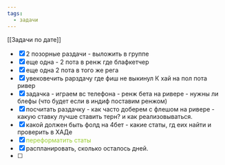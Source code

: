 ```yaml
---
tags:
  - задачи
---
```

[[Задачи по дате]]
- [x] 2 позорные раздачи - выложить в группе
- [x] еще одна - 2 пота в ренж где блафкетчер
- [x] еще одна 2 пота в того же рега
- [x] увековечить рарздачу где фиш не выкинул К хай на пол пота ривер
- [x] задачка - играем вс телефона - ренж бета на ривере - нужны ли блефы (что будет если в индиф поставим ренжом)
- [x] посчитать раздачку - как часто доберем с флешом на ривере  - какую ставку лучше ставить терн? и как реализовываться.
- [x] какой должен быть фолд на 4бет - какие статы, гд еих найти и проверить в ХАДе
- [x] <span style="color:rgb(154, 205, 50)">переформатить статы</span> 
- [x] распланировать, сколько осталось дней.
- [ ] 